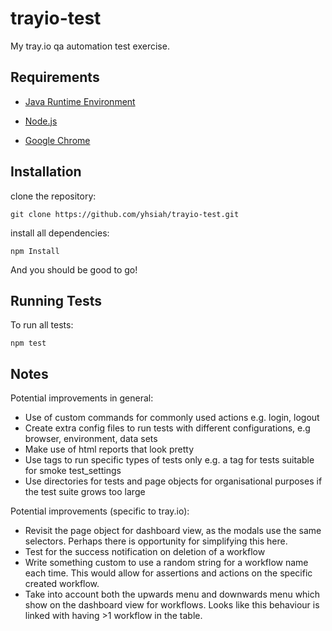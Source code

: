 # trayio-test

My tray.io qa automation test exercise.

## Requirements

- [Java Runtime Environment](http://www.oracle.com/technetwork/java/javase/downloads/jre8-downloads-2133155.html)

- [Node.js](https://nodejs.org/en/download/)

- [Google Chrome](https://www.google.com/chrome/)

## Installation

clone the repository:

    git clone https://github.com/yhsiah/trayio-test.git

install all dependencies:

    npm Install

And you should be good to go!

## Running Tests

To run all tests:

    npm test


## Notes

Potential improvements in general:
- Use of custom commands for commonly used actions e.g. login, logout
- Create extra config files to run tests with different configurations, e.g browser, environment, data sets
- Make use of html reports that look pretty
- Use tags to run specific types of tests only e.g. a tag for tests suitable for smoke test_settings
- Use directories for tests and page objects for organisational purposes if the test suite grows too large

Potential improvements (specific to tray.io):
- Revisit the page object for dashboard view, as the modals use the same selectors. Perhaps there is opportunity for simplifying this here.
- Test for the success notification on deletion of a workflow
- Write something custom to use a random string for a workflow name each time. This would allow for assertions and actions on the specific created workflow.
- Take into account both the upwards menu and downwards menu which show on the dashboard view for workflows. Looks like this behaviour is linked with having >1 workflow in the table.
